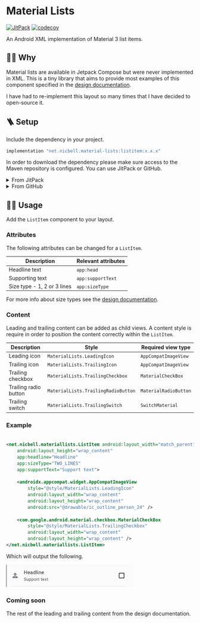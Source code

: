# Material Lists

[![JitPack](https://jitpack.io/v/net.nicbell/material-lists.svg)](https://jitpack.io/#net.nicbell/material-lists)
[![codecov](https://codecov.io/gh/nicbell/material-lists/branch/develop/graph/badge.svg?token=YYJ348RZAF)](https://codecov.io/gh/nicbell/material-lists)

An Android XML implementation of Material 3 list items.

## 🙋🏽 Why

Material lists are available in Jetpack Compose but were never implemented in XML. This is a tiny
library that aims to provide most examples of this component specified in
the [design documentation](https://m3.material.io/components/lists/specs).

I have had to re-implement this layout so many times that I have decided to open-source it.

## 🪜 Setup

Include the dependency in your project.

```groovy
implementation "net.nicbell.material-lists:listitem:x.x.x"
```

In order to download the dependency please make sure access to the Maven repository is configured.
You can use JitPack or GitHub.

<details>
  <summary>From JitPack</summary>

JitPack is full configured to work with
the [custom domain](https://jitpack.io/#net.nicbell/material-lists/latest). Just included the Maven
repository and add the dependency as described above.

```gradle
maven { url 'https://jitpack.io' }
```

</details>

<details>
  <summary>From GitHub</summary>

This repo is public but GitHub's Maven Repository needs authentication.

```gradle
maven {
    name = "GitHubPackages"
    url = uri("https://maven.pkg.github.com/nicbell/material-lists")
    credentials {
        username = github_user
        password = github_token
    }
}
```

To download Material Lists you will need to create
a [personal access token](https://github.com/settings/tokens) with `read:packages` scope.

Please do not push your tokens to GitHub, you can store them in `local.properties` instead.

```properties
githubName="username"
githubToken="xxx"
```

</details>

## 🏄🏽 Usage

Add the `ListItem` component to your layout.

### Attributes

The following attributes can be changed for a `ListItem`.

| Description                 | Relevant attributes |
|-----------------------------|---------------------|
| Headline text               | `app:head`          |
| Supporting text             | `app:supportText`   |
| Size type - 1, 2 or 3 lines | `app:sizeType`      |

For more info about size types see
the [design documentation](https://m3.material.io/components/lists/specs).

### Content

Leading and trailing content can be added as child views. A content style is require in order to
position the content correctly within the `ListItem`.

| Description           | Style                               | Required view type    |
|-----------------------|-------------------------------------|-----------------------|
| Leading icon          | `MaterialLists.LeadingIcon`         | `AppCompatImageView`  |
| Trailing icon         | `MaterialLists.TrailingIcon`        | `AppCompatImageView`  |
| Trailing checkbox     | `MaterialLists.TrailingCheckbox`    | `MaterialCheckBox`    |
| Trailing radio button | `MaterialLists.TrailingRadioButton` | `MaterialRadioButton` |
| Trailing switch       | `MaterialLists.TrailingSwitch`      | `SwitchMaterial`      |

### Example

```xml

<net.nicbell.materiallists.ListItem android:layout_width="match_parent"
    android:layout_height="wrap_content" 
    app:headline="Headline" 
    app:sizeType="TWO_LINES"
    app:supportText="Support text">

    <androidx.appcompat.widget.AppCompatImageView 
        style="@style/MaterialLists.LeadingIcon"
        android:layout_width="wrap_content" 
        android:layout_height="wrap_content"
        android:src="@drawable/ic_outline_person_24" />

    <com.google.android.material.checkbox.MaterialCheckBox
        style="@style/MaterialLists.TrailingCheckbox" 
        android:layout_width="wrap_content"
        android:layout_height="wrap_content" />
</net.nicbell.materiallists.ListItem>
```

Which will output the following.

<img src="docs/img.png" width="340" />

### Coming soon

The rest of the leading and trailing content from the design documentation.
